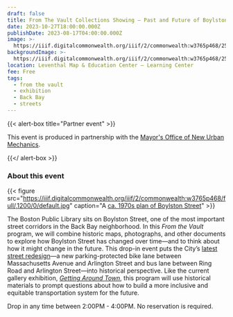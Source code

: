 ```yaml
---
draft: false
title: From The Vault Collections Showing — Past and Future of Boylston Street
date: 2023-10-27T18:00:00.000Z
publishDate: 2023-08-17T04:00:00.000Z
image: >-
  https://iiif.digitalcommonwealth.org/iiif/2/commonwealth:w3765p468/2522,3542,6695,2394/,1200/0/default.jpg
backgroundImage: >-
  https://iiif.digitalcommonwealth.org/iiif/2/commonwealth:w3765p468/2522,3542,6695,2394/,1200/0/default.jpg
location: Leventhal Map & Education Center – Learning Center
fee: Free
tags:
  - from the vault
  - exhibition
  - Back Bay
  - streets
---
```


{{< alert-box title="Partner event" >}}

This event is produced in partnership with the [Mayor's Office of New Urban Mechanics](https://www.boston.gov/departments/new-urban-mechanics).

{{</ alert-box >}}

### About this event

{{< figure src="https://iiif.digitalcommonwealth.org/iiif/2/commonwealth:w3765p468/full/,1200/0/default.jpg" caption="A [ca. 1970s plan of Boylston Street](https://collections.leventhalmap.org/search/commonwealth:9z905j23n)" >}}

The Boston Public Library sits on Boylston Street, one of the most important street corridors in the Back Bay neighborhood. In this _From the Vault_ program, we will combine historic maps, photographs, and other documents to explore how Boylston Street has changed over time—and to think about how it might change in the future. This drop-in event puts the City’s [latest street redesign](https://www.boston.gov/departments/transportation/boylston-street-bike-lanes-back-bay)—a new parking-protected bike lane between Massachusetts Avenue and Arlington Street and bus lane between Ring Road and Arlington Street—into historical perspective. Like the current gallery exhibition, [_Getting Around Town_](https://www.leventhalmap.org/digital-exhibitions/getting-around-town/), this program will use historical materials to prompt questions about how to build a more inclusive and equitable transportation system for the future.

Drop in any time between 2:00PM - 4:00PM. No reservation is required.

